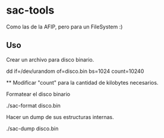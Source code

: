 # sac-tools
Como las de la AFIP, pero para un FileSystem :)

## Uso

Crear un archivo para disco binario.

dd if=/dev/urandom of=disco.bin bs=1024 count=10240

** Modificar "count" para la cantidad de kilobytes necesarios.

Formatear el disco binario

./sac-format disco.bin

Hacer un dump de sus estructuras internas.

./sac-dump disco.bin
